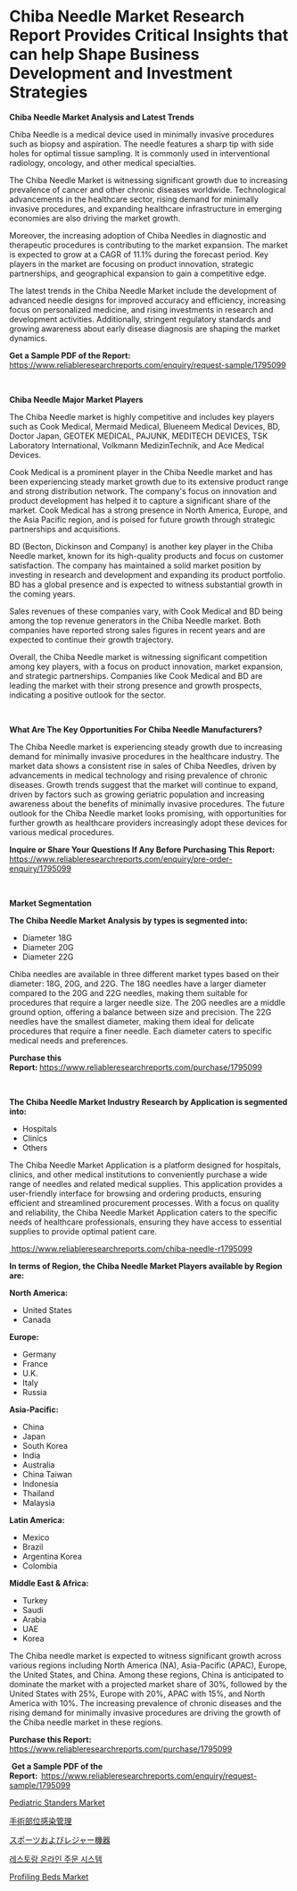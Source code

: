 <p><h1>Chiba Needle Market Research Report Provides Critical Insights that can help Shape Business Development and Investment Strategies</h1></p><p><strong>Chiba Needle Market Analysis and Latest Trends</strong></p>
<p><p>Chiba Needle is a medical device used in minimally invasive procedures such as biopsy and aspiration. The needle features a sharp tip with side holes for optimal tissue sampling. It is commonly used in interventional radiology, oncology, and other medical specialties.</p><p>The Chiba Needle Market is witnessing significant growth due to increasing prevalence of cancer and other chronic diseases worldwide. Technological advancements in the healthcare sector, rising demand for minimally invasive procedures, and expanding healthcare infrastructure in emerging economies are also driving the market growth.</p><p>Moreover, the increasing adoption of Chiba Needles in diagnostic and therapeutic procedures is contributing to the market expansion. The market is expected to grow at a CAGR of 11.1% during the forecast period. Key players in the market are focusing on product innovation, strategic partnerships, and geographical expansion to gain a competitive edge.</p><p>The latest trends in the Chiba Needle Market include the development of advanced needle designs for improved accuracy and efficiency, increasing focus on personalized medicine, and rising investments in research and development activities. Additionally, stringent regulatory standards and growing awareness about early disease diagnosis are shaping the market dynamics.</p></p>
<p><strong>Get a Sample PDF of the Report:&nbsp;</strong> <a href="https://www.reliableresearchreports.com/enquiry/request-sample/1795099">https://www.reliableresearchreports.com/enquiry/request-sample/1795099</a></p>
<p>&nbsp;</p>
<p><strong>Chiba Needle Major Market Players</strong></p>
<p><p>The Chiba Needle market is highly competitive and includes key players such as Cook Medical, Mermaid Medical, Blueneem Medical Devices, BD, Doctor Japan, GEOTEK MEDICAL, PAJUNK, MEDITECH DEVICES, TSK Laboratory International, Volkmann MedizinTechnik, and Ace Medical Devices.</p><p>Cook Medical is a prominent player in the Chiba Needle market and has been experiencing steady market growth due to its extensive product range and strong distribution network. The company's focus on innovation and product development has helped it to capture a significant share of the market. Cook Medical has a strong presence in North America, Europe, and the Asia Pacific region, and is poised for future growth through strategic partnerships and acquisitions.</p><p>BD (Becton, Dickinson and Company) is another key player in the Chiba Needle market, known for its high-quality products and focus on customer satisfaction. The company has maintained a solid market position by investing in research and development and expanding its product portfolio. BD has a global presence and is expected to witness substantial growth in the coming years.</p><p>Sales revenues of these companies vary, with Cook Medical and BD being among the top revenue generators in the Chiba Needle market. Both companies have reported strong sales figures in recent years and are expected to continue their growth trajectory.</p><p>Overall, the Chiba Needle market is witnessing significant competition among key players, with a focus on product innovation, market expansion, and strategic partnerships. Companies like Cook Medical and BD are leading the market with their strong presence and growth prospects, indicating a positive outlook for the sector.</p></p>
<p>&nbsp;</p>
<p><strong>What Are The Key Opportunities For Chiba Needle Manufacturers?</strong></p>
<p><p>The Chiba Needle market is experiencing steady growth due to increasing demand for minimally invasive procedures in the healthcare industry. The market data shows a consistent rise in sales of Chiba Needles, driven by advancements in medical technology and rising prevalence of chronic diseases. Growth trends suggest that the market will continue to expand, driven by factors such as growing geriatric population and increasing awareness about the benefits of minimally invasive procedures. The future outlook for the Chiba Needle market looks promising, with opportunities for further growth as healthcare providers increasingly adopt these devices for various medical procedures.</p></p>
<p><strong>Inquire or Share Your Questions If Any Before Purchasing This Report:</strong> <a href="https://www.reliableresearchreports.com/enquiry/pre-order-enquiry/1795099">https://www.reliableresearchreports.com/enquiry/pre-order-enquiry/1795099</a></p>
<p>&nbsp;</p>
<p><strong>Market Segmentation</strong></p>
<p><strong>The Chiba Needle Market Analysis by types is segmented into:</strong></p>
<p><ul><li>Diameter 18G</li><li>Diameter 20G</li><li>Diameter 22G</li></ul></p>
<p><p>Chiba needles are available in three different market types based on their diameter: 18G, 20G, and 22G. The 18G needles have a larger diameter compared to the 20G and 22G needles, making them suitable for procedures that require a larger needle size. The 20G needles are a middle ground option, offering a balance between size and precision. The 22G needles have the smallest diameter, making them ideal for delicate procedures that require a finer needle. Each diameter caters to specific medical needs and preferences.</p></p>
<p><strong>Purchase this Report:&nbsp;</strong><a href="https://www.reliableresearchreports.com/purchase/1795099">https://www.reliableresearchreports.com/purchase/1795099</a></p>
<p>&nbsp;</p>
<p><strong>The Chiba Needle Market Industry Research by Application is segmented into:</strong></p>
<p><ul><li>Hospitals</li><li>Clinics</li><li>Others</li></ul></p>
<p><p>The Chiba Needle Market Application is a platform designed for hospitals, clinics, and other medical institutions to conveniently purchase a wide range of needles and related medical supplies. This application provides a user-friendly interface for browsing and ordering products, ensuring efficient and streamlined procurement processes. With a focus on quality and reliability, the Chiba Needle Market Application caters to the specific needs of healthcare professionals, ensuring they have access to essential supplies to provide optimal patient care.</p></p>
<p><a href="https://www.reliableresearchreports.com/chiba-needle-r1795099">&nbsp;https://www.reliableresearchreports.com/chiba-needle-r1795099</a></p>
<p><strong>In terms of Region, the Chiba Needle Market Players available by Region are:</strong></p>
<p>
    <p> <strong> North America: </strong>
        <ul>
            <li>United States</li>
            <li>Canada</li>
        </ul>
        </p> 
    <p> <strong> Europe: </strong>
        <ul>
            <li>Germany</li>
            <li>France</li>
            <li>U.K.</li>
            <li>Italy</li>
            <li>Russia</li>
        </ul>
        </p> 
    <p> <strong> Asia-Pacific: </strong>
        <ul>
            <li>China</li>
            <li>Japan</li>
            <li>South Korea</li>
            <li>India</li>
            <li>Australia</li>
            <li>China Taiwan</li>
            <li>Indonesia</li>
            <li>Thailand</li>
            <li>Malaysia</li>
        </ul>
        </p> 
    <p> <strong> Latin America: </strong>
        <ul>
            <li>Mexico</li>
            <li>Brazil</li>
            <li>Argentina Korea</li>
            <li>Colombia</li>
        </ul>
        </p> 
    <p> <strong> Middle East & Africa: </strong>
        <ul>
            <li>Turkey</li>
            <li>Saudi</li>
            <li>Arabia</li>
            <li>UAE</li>
            <li>Korea</li>
        </ul>
    </p>
    </p>
<p><p>The Chiba needle market is expected to witness significant growth across various regions including North America (NA), Asia-Pacific (APAC), Europe, the United States, and China. Among these regions, China is anticipated to dominate the market with a projected market share of 30%, followed by the United States with 25%, Europe with 20%, APAC with 15%, and North America with 10%. The increasing prevalence of chronic diseases and the rising demand for minimally invasive procedures are driving the growth of the Chiba needle market in these regions.</p></p>
<p><strong>Purchase this Report: </strong><a href="https://www.reliableresearchreports.com/purchase/1795099">https://www.reliableresearchreports.com/purchase/1795099</a></p>
<p>&nbsp;<strong>Get a Sample PDF of the Report:&nbsp;&nbsp;</strong><a href="https://www.reliableresearchreports.com/enquiry/request-sample/1795099">https://www.reliableresearchreports.com/enquiry/request-sample/1795099</a></p>
<p><strong></strong></p>
<p><p><a href="https://github.com/Sarissaschmalingtr6fz2739/Market-Research-Report-List-2/blob/main/pediatric-standers-market.md">Pediatric Standers Market</a></p><p><a href="https://github.com/kegley4963/Market-Research-Report-List-1/blob/main/116547749720.md">手術部位感染管理</a></p><p><a href="https://github.com/FrancoWeber2023/Market-Research-Report-List-1/blob/main/126002849722.md">スポーツおよびレジャー機器</a></p><p><a href="https://github.com/oajzkywllm460/Market-Research-Report-List-2/blob/main/563255444652.md">레스토랑 온라인 주문 시스템</a></p><p><a href="https://github.com/RyleeBauch2023/Market-Research-Report-List-1/blob/main/profiling-beds-market.md">Profiling Beds Market</a></p></p>